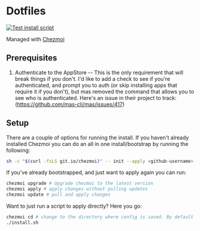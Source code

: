 # Dotfiles
[![Test install script](https://github.com/jessiepuls/dotfiles/actions/workflows/install.yml/badge.svg)](https://github.com/jessiepuls/dotfiles/actions/workflows/install.yml)

Managed with [Chezmoi](https://github.com/twpayne/chezmoi)

## Prerequisites

1. Authenticate to the AppStore -- This is the only requirement that will break things if you don't. I'd like to add a check to see if you're authenticated, and prompt you to auth (or skip installing apps that require it if you don't), but mas removed the command that allows you to see who is authenticated. Here's an issue in their project to track: (https://github.com/mas-cli/mas/issues/417)

## Setup

There are a couple of options for running the install. If you haven't already installed Chezmoi you can do an all in one install/bootstrap by running the following:

```bash
sh -c "$(curl -fsLS git.io/chezmoi)" -- init --apply <github-username>
```

If you've already bootstrapped, and just want to apply again you can run:

```bash
chezmoi upgrade # Upgrade chezmoi to the latest version
chezmoi apply # apply changes without pulling updates
chezmoi update # pull and apply changes
```

Want to just run a script to apply directly? Here you go:

```bash
chezmoi cd # change to the directory where config is saved. By default this is going to be ~/.local/share/chezmoi
./install.sh
```
